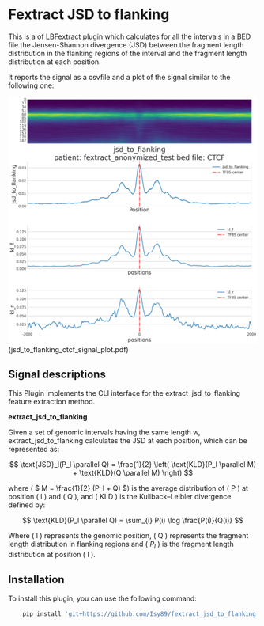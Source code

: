 # Fextract JSD to flanking

This is a of [LBFextract](https://github.com/Isy89/LBF) plugin which calculates for all the intervals in a BED file the Jensen-Shannon divergence 
(JSD) between the fragment length distribution in the flanking regions of the interval and the fragment length distribution 
at each position.

It reports the signal as a csvfile and a plot of the signal similar to the following one:

![jsd_to_flanking_signal_plot.png](jsd_to_flanking_signal_plot.png)(jsd_to_flanking_ctcf_signal_plot.pdf)


## Signal descriptions

This Plugin  implements the CLI interface for the extract_jsd_to_flanking feature extraction method.

**extract_jsd_to_flanking**

Given a set of genomic intervals having the same length w, extract_jsd_to_flanking calculates the 
JSD at each position, which can be represented as:

$$
\text{JSD}_l(P_l \parallel Q) = \frac{1}{2} \left( \text{KLD}(P_l \parallel M) + \text{KLD}(Q \parallel M) \right)
$$

where \( $ M = \frac{1}{2} (P_l + Q) $\) is the average distribution of \( P \) at position \( l \) and \( Q \), and 
\( $\text{KLD}$ \) is the Kullback–Leibler divergence defined by:

$$
\text{KLD}(P_l \parallel Q) = \sum_{i} P(i) \log \frac{P(i)}{Q(i)}
$$

Where \( l \) represents the genomic position, \( Q \) represents the fragment length distribution in flanking regions 
and \( $P_l$ \) is the fragment length distribution at position \( l \).

## Installation

To install this plugin, you can use the following command:

```bash 
    pip install 'git+https://github.com/Isy89/fextract_jsd_to_flanking.git'
```

